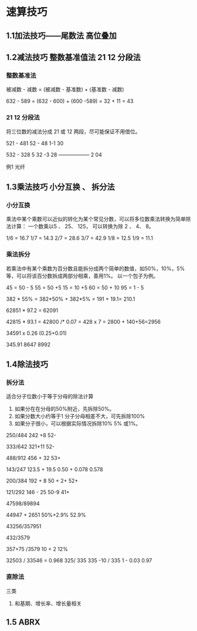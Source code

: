# 速算技巧

## 1.1加法技巧——尾数法 高位叠加

## 1.2减法技巧 整数基准值法 21 12 分段法

### 整数基准法

被减数 - 减数 = (被减数 - 基准数) + (基准数 - 减数)

632 - 589 = (632 - 600) + (600 -589) = 32 + 11 = 43

### 21 12 分段法

将三位数的减法分成 21 或 12 两段，尽可能保证不用借位。

521 - 481 52 - 48 1-1  30

532 - 328
 5 32
-3 28
——————
 2 04


例1 光纤

## 1.3乘法技巧 小分互换 、 拆分法

### 小分互换

乘法中某个乘数可以近似的转化为某个常见分数，可以将多位数乘法转换为简单除法计算：
一个数乘以5 、 25、 125， 可以转换为除 2 、 4、 8。


1/6 = 16.7
1/7 = 14.3
2/7 = 28.6
3/7 = 42.9
1/8 = 12.5
1/9 = 11.1

### 乘法拆分
若乘法中有某个乘数为百分数且能拆分成两个简单的数值，如50%，10%，5%等，可以将该百分数拆成两部分相乘，善用1%。 以一个包子为例。


45 = 50 - 5  55 = 50 +5  15 = 10 +5
60 = 50 + 10  95 = 1 - 5

382 * 55% = 382\*50% + 382\*5% = 191 + 19.1= 210.1

62851 \* 97.2 = 62091

42815 \* 93.1 = 42800 /* 0.07 = 428 x 7 = 2800 + 140+56=2956






34591 x 0.26
(0.25+0.01)


 345.91 
8647
8992


## 1.4除法技巧

### 拆分法
适合分子位数小于等于分母的除法计算

1. 如果分在在分母的50%附近，先拆除50%。
2. 如果分数大小约等于1 分子分母相差不大，可先拆除100%
3. 如果分子很小，可以根据实际情况拆除10% 5% 或1%。

250/484 
242 +8
52-

333/642
321+11
52-

488/912
456 + 32
53+

143/247
123.5 + 19.5
0.50 + 0.078
0.578

200/384
192 + 8
50 + 2+
52+

121/292
146 - 25
50-9
41+

47598/89894

44947 + 2651
50%+2.9%
52.9%


43256/357951

432/3579

357+75 /3579
10 + 2
12%

32503 / 33546 = 0.968
325/ 335
335 -10 / 335
1 - 0.03 
0.97

### 直除法

三类
1. 和基期、增长率、增长量相关

## 1.5 ABRX 





























































